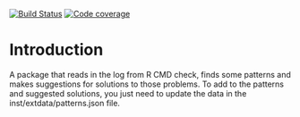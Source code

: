 [![Build Status](https://github.com/trosendal/check.suggests/actions/workflows/r.yml/badge.svg)](https://github.com/trosendal/check.suggests/actions/workflows/r.yml)
[![Code coverage](https://codecov.io/gh/trosendal/check.suggests/branch/main/graph/badge.svg)](https://app.codecov.io/gh/trosendal/check.suggests)

# Introduction

A package that reads in the log from R CMD check, finds some patterns
and makes suggestions for solutions to those problems. To add to the
patterns and suggested solutions, you just need to update the data in
the inst/extdata/patterns.json file.

